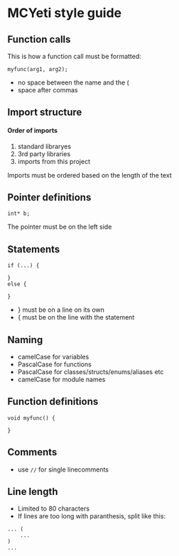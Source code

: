 # MCYeti style guide

## Function calls
This is how a function call must be formatted:
```
myfunc(arg1, arg2);
```
- no space between the name and the (
- space after commas

## Import structure
#### Order of imports
1. standard libraryes
2. 3rd party libraries
4. imports from this project

Imports must be ordered based on the length of the text

## Pointer definitions
```
int* b;
```
The pointer must be on the left side

## Statements
```
if (...) {
	
}
else {
	
}
```
- } must be on a line on its own
- { must be on the line with the statement

## Naming
- camelCase for variables
- PascalCase for functions
- PascalCase for classes/structs/enums/aliases etc
- camelCase for module names

## Function definitions
```
void myfunc() {
	
}
```

## Comments
- use `//` for single linecomments

## Line length
- Limited to 80 characters
- If lines are too long with paranthesis, split like this:
```
... (
	...
)
...
```
